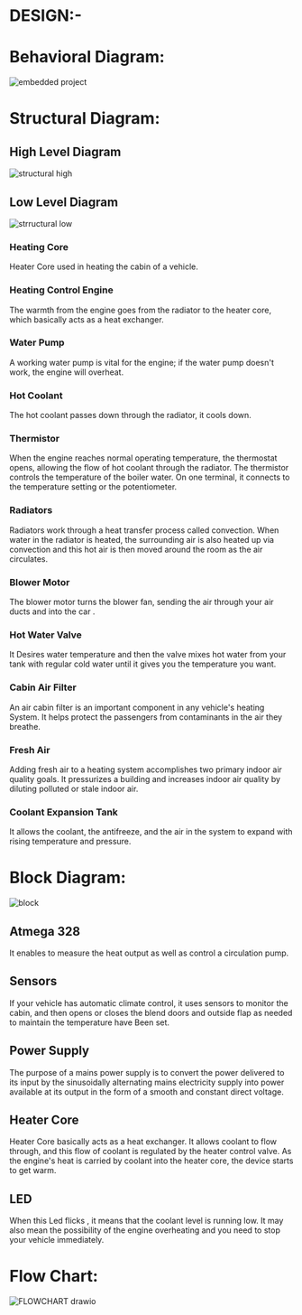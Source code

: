 # DESIGN:-

# **Behavioral Diagram:**
![embedded project ](https://user-images.githubusercontent.com/98813747/156940726-8625581e-bc3d-4c9b-8ae7-6570886ced58.png)

# **Structural Diagram:**

## High Level Diagram
![structural high](https://user-images.githubusercontent.com/98813747/156940754-5b6266b7-3fb2-4e2d-ae16-c13a96ba68e1.jpeg)

## Low Level Diagram
![strructural low](https://user-images.githubusercontent.com/98813747/156940761-001f80d0-0f4f-4a71-a5a2-35b330b4576a.png)


### Heating Core
Heater Core used in heating the cabin of a vehicle.

### Heating Control Engine
The warmth from the engine goes from the radiator to the heater core, which basically acts as a heat exchanger.

### Water Pump
A working water pump is vital for the engine; if the water pump doesn't work, the engine will overheat.

### Hot Coolant
The hot coolant passes down through the radiator, it cools down.

### Thermistor
When the engine reaches normal operating temperature, the thermostat opens, allowing the flow of hot coolant through the radiator. 
The thermistor controls the temperature of the boiler water. On one terminal, it connects to the temperature setting or the potentiometer.

### Radiators
Radiators work through a heat transfer process called convection. When water in the radiator is heated, the surrounding air is also heated up via convection and this hot air is then moved around the room as the air circulates.

### Blower Motor
The blower motor turns the blower fan, sending the air through your air ducts and into the car . 

### Hot Water Valve
It Desires water temperature and then the valve mixes hot water from your tank with regular cold water until it gives you the temperature you want.
 
### Cabin Air Filter
An air cabin filter is an important component in any vehicle's heating System. It helps protect the passengers from contaminants in the air they breathe.
 
### Fresh Air
Adding fresh air to a heating system accomplishes two primary indoor air quality goals. It pressurizes a building and increases indoor air quality by diluting  polluted or stale indoor air.
 
### Coolant Expansion Tank
It allows the coolant, the antifreeze, and the air in the system to expand with rising temperature and pressure.


# **Block Diagram:**
![block](https://user-images.githubusercontent.com/98813747/156940871-6e5ad045-0e32-4f68-a782-f53f50f4732a.png)


## Atmega 328
It enables to measure the heat output as well as control a circulation pump.
## Sensors
If your vehicle has automatic climate control, it uses sensors to monitor the cabin, and then opens or closes the blend doors and outside flap as needed to maintain the         temperature have Been set.
## Power Supply
The purpose of a mains power supply is to convert the power delivered to its input by the sinusoidally alternating mains electricity supply into power available at its output in the form of a smooth and constant direct voltage.
## Heater Core
Heater Core basically acts as a heat exchanger. It allows coolant to flow through, and this flow of coolant is regulated by the heater control valve. As the engine's heat is carried by coolant into the heater core, the device starts to get warm.
## LED
When this Led flicks , it means that the coolant level is running low. It may also mean the possibility of the engine overheating and you need to stop your vehicle immediately.

 
# **Flow Chart:**
![FLOWCHART drawio](https://user-images.githubusercontent.com/98813747/156940809-297af123-11e2-4bfa-a908-288d35b516c5.png)
